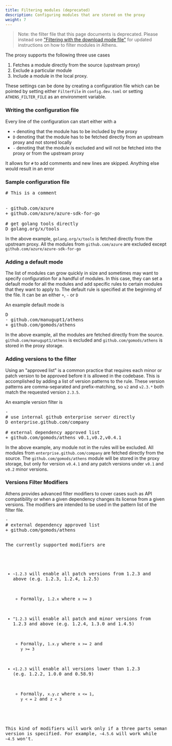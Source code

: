 ```yaml
---
title: Filtering modules (deprecated)
description: Configuring modules that are stored on the proxy
weight: 7
---
```


>Note: the filter file that this page documents is deprecated. Please instead see ["Filtering with the download mode file"](/configuration/download) for updated instructions on how to filter modules in Athens.

The proxy supports the following three use cases

1. Fetches a module directly from the source (upstream proxy)
2. Exclude a particular module 
3. Include a module in the local proxy.

These settings can be done by creating a configuration file which can be pointed by setting either
`FilterFile` in `config.dev.toml` or setting `ATHENS_FILTER_FILE` as an environment variable.

### Writing the configuration file

Every line of the configuration can start either with a

* `+` denoting that the module has to be included by the proxy
* `D` denoting that the module has to be fetched directly from an upstream proxy and not stored locally
* `-` denoting that the module is excluded and will not be fetched into the proxy or from the upstream proxy

It allows for `#` to add comments and new lines are skipped. Anything else would result in an error

### Sample configuration file

<pre>
# This is a comment


- github.com/azure
+ github.com/azure/azure-sdk-for-go

# get golang tools directly
D golang.org/x/tools
</pre>

In the above example, `golang.org/x/tools` is fetched directly from the upstream proxy. All the modules from `github.com/azure` are excluded except `github.com/azure/azure-sdk-for-go`

### Adding a default mode 

The list of modules can grow quickly in size and sometimes may want to specify configuration for a handful of modules. In this case, they can set a default mode for all the modules and add specific rules to certain modules that they want to apply to. The default rule is specified at the beginning of the file. It can be an either `+`, `-` or `D`

An example default mode is 

<pre>
D
- github.com/manugupt1/athens
+ github.com/gomods/athens
</pre>

In the above example, all the modules are fetched directly from the source. `github.com/manugupt1/athens` is excluded and `github.com/gomods/athens` is stored in the proxy storage.

### Adding versions to the filter

Using an "approved list" is a common practice that requires each minor or patch version to be approved before it is allowed in the codebase.  This is accomplished by adding a list of version patterns to the rule.  These version patterns are comma-separated and prefix-matching, so `v2` and `v2.3.*` both match the requested version `2.3.5`.

An example version filter is 

<pre>
-
# use internal github enterprise server directly
D enterprise.github.com/company

# external dependency approved list
+ github.com/gomods/athens v0.1,v0.2,v0.4.1
</pre>

In the above example, any module not in the rules will be excluded.  All modules from `enterprise.github.com/company` are fetched directly from the source.  The `github.com/gomods/athens` module will be stored in the proxy storage, but only for version `v0.4.1` and any patch versions under `v0.1` and `v0.2` minor versions.

### Versions Filter Modifiers

Athens provides advanced filter modifiers to cover cases such as API compatibility or when a given dependency changes its license from a given versions. The modifiers are intended to be used in the pattern list of the filter file.

<pre>
-
# external dependency approved list
+ github.com/gomods/athens <v1.2.3
</pre>

The currently supported modifiers are 

* `~1.2.3` will enable all patch versions from 1.2.3 and above (e.g. 1.2.3, 1.2.4, 1.2.5)
  * Formally, `1.2.x` where `x >= 3`

* `^1.2.3` will enable all patch and minor versions from 1.2.3 and above (e.g. 1.2.4, 1.3.0 and 1.4.5)
  * Formally, `1.x.y` where `x >= 2` and `y >= 3`

* `<1.2.3` will enable all versions lower than 1.2.3 (e.g. 1.2.2, 1.0.0 and 0.58.9)
  * Formally, `x.y.z` where `x <= 1`, `y < = 2` and `z < 3`

This kind of modifiers will work only if a three parts semantic version is specified. For example, `~4.5.6` will work while `~4.5` won't.
